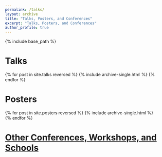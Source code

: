 ```yaml
---
permalink: /talks/
layout: archive
title: "Talks, Posters, and Conferences"
excerpt: "Talks, Posters, and Conferences"
author_profile: true
---
```


{% include base_path %}

# Talks

{% for post in site.talks reversed %}
  {% include archive-single.html %}
{% endfor %}


# Posters

{% for post in site.posters reversed %}
  {% include archive-single.html %}
{% endfor %}


# [Other Conferences, Workshops, and Schools](https://francescomascari.github.io/conferences/talks_other)
